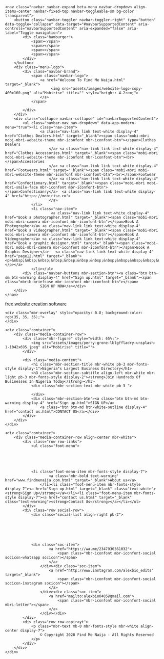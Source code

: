 <!DOCTYPE html>
<html  >
<head>
  <!-- Site made with Mobirise Website Builder v4.12.4, https://mobirise.com -->
  <meta charset="UTF-8">
  <meta http-equiv="X-UA-Compatible" content="IE=edge">
  <meta name="generator" content="Mobirise v4.12.4, mobirise.com">
  <meta name="twitter:card" content="summary_large_image"/>
  <meta name="twitter:image:src" content="assets/images/index-meta.jpeg">
  <meta property="og:image" content="assets/images/index-meta.jpeg">
  <meta name="twitter:title" content="Welcome To Find Me Naija">
  <meta name="viewport" content="width=device-width, initial-scale=1, minimum-scale=1">
  <link rel="shortcut icon" href="assets/images/website-logo-copy-400x100.png" type="image/x-icon">
  <meta name="description" content="Join hundreds of businesses in Nigeria Today">
  
  
  <title>Welcome To Find Me Naija</title>
  <link rel="stylesheet" href="assets/web/assets/mobirise-icons/mobirise-icons.css">
  <link rel="stylesheet" href="assets/web/assets/mobirise-icons-bold/mobirise-icons-bold.css">
  <link rel="stylesheet" href="assets/web/assets/mobirise-icons2/mobirise2.css">
  <link rel="stylesheet" href="assets/facebook-plugin/style.css">
  <link rel="stylesheet" href="assets/bootstrap/css/bootstrap.min.css">
  <link rel="stylesheet" href="assets/bootstrap/css/bootstrap-grid.min.css">
  <link rel="stylesheet" href="assets/bootstrap/css/bootstrap-reboot.min.css">
  <link rel="stylesheet" href="assets/dropdown/css/style.css">
  <link rel="stylesheet" href="assets/socicon/css/styles.css">
  <link rel="stylesheet" href="assets/animatecss/animate.min.css">
  <link rel="stylesheet" href="assets/tether/tether.min.css">
  <link rel="stylesheet" href="assets/theme/css/style.css">
  <link rel="preload" as="style" href="assets/mobirise/css/mbr-additional.css"><link rel="stylesheet" href="assets/mobirise/css/mbr-additional.css" type="text/css">
  
  
  
</head>
<body>
  <section class="menu cid-s3j7bogi5n" once="menu" id="menu1-gp">

    

    <nav class="navbar navbar-expand beta-menu navbar-dropdown align-items-center navbar-fixed-top navbar-toggleable-sm bg-color transparent">
        <button class="navbar-toggler navbar-toggler-right" type="button" data-toggle="collapse" data-target="#navbarSupportedContent" aria-controls="navbarSupportedContent" aria-expanded="false" aria-label="Toggle navigation">
            <div class="hamburger">
                <span></span>
                <span></span>
                <span></span>
                <span></span>
            </div>
        </button>
        <div class="menu-logo">
            <div class="navbar-brand">
                <span class="navbar-logo">
                    <a href="Welcome To Find Me Naija.html" target="_blank">
                         <img src="assets/images/website-logo-copy-400x100.png" alt="Mobirise" title="" style="height: 4.2rem;">
                    </a>
                </span>
                
            </div>
        </div>
        <div class="collapse navbar-collapse" id="navbarSupportedContent">
            <ul class="navbar-nav nav-dropdown" data-app-modern-menu="true"><li class="nav-item">
                    <a class="nav-link link text-white display-4" href="Clothes Dealers.html" target="_blank"><span class="mobi-mbri mobi-mbri-website-theme mbr-iconfont mbr-iconfont-btn"></span>Clothes Dealers
                        </a> <a class="nav-link link text-white display-4" href="Clothes Accessories.html" target="_blank"><span class="mobi-mbri mobi-mbri-website-theme mbr-iconfont mbr-iconfont-btn"><br></span>Accessories
                        </a> <a class="nav-link link text-white display-4" href="Footwears.html" target="_blank"><span class="mobi-mbri mobi-mbri-website-theme mbr-iconfont mbr-iconfont-btn"><br></span>Footwear
                        </a> <a class="nav-link link text-white display-4" href="Confectionary.html" target="_blank"><span class="mobi-mbri mobi-mbri-smile-face mbr-iconfont mbr-iconfont-btn"></span>Confectioanry</a>  <a class="nav-link link text-white display-4" href="https://mobirise.co">
                        </a>
                </li>
                <li class="nav-item">
                         <a class="nav-link link text-white display-4" href="Book a photographer.html" target="_blank"><span class="mobi-mbri mobi-mbri-camera mbr-iconfont mbr-iconfont-btn"></span>Book A Photographer</a> <a class="nav-link link text-white display-4" href="Book a videographer.html" target="_blank"><span class="mobi-mbri mobi-mbri-camera mbr-iconfont mbr-iconfont-btn"></span>Book A Videographer</a> <a class="nav-link link text-white display-4" href="Book a graphic designer.html" target="_blank"><span class="mobi-mbri mobi-mbri-camera mbr-iconfont mbr-iconfont-btn"></span>Book A Graphic Designer</a>   <a class="nav-link link text-white display-4" href="page12.html" target="_blank"><p>&nbsp;&nbsp;&nbsp;&nbsp;&nbsp;&nbsp;&nbsp;&nbsp;&nbsp;&nbsp;&nbsp;&nbsp;&nbsp;&nbsp;&nbsp;&nbsp;</p></a>               
                </li></ul>
            <div class="navbar-buttons mbr-section-btn"><a class="btn btn-sm btn-warning display-4" href="Sign up.html" target="_blank"><span class="mbrib-briefcase mbr-iconfont mbr-iconfont-btn"></span>
                    SIGN UP NOW</a></div>
        </div>
    </nav>
</section>

<section class="engine"><a href="https://mobirise.info/i">free website creation software</a></section><section class="header3 cid-s2g00D8iou mbr-parallax-background" id="header3-a">

    

    <div class="mbr-overlay" style="opacity: 0.8; background-color: rgb(35, 35, 35);">
    </div>

    <div class="container">
        <div class="media-container-row">
            <div class="mbr-figure" style="width: 65%;">
                <img src="assets/images/perry-grone-lblgffladry-unsplash-1-1042x695.jpeg" alt="Mobirise" title="">
            </div>

            <div class="media-content">
                <h1 class="mbr-section-title mbr-white pb-3 mbr-fonts-style display-1">Nigeria"s Largest Business Directory</h1>
                <h3 class="mbr-section-subtitle align-left mbr-white mbr-light pb-3 mbr-fonts-style display-2"><strong>Join Hundreds Of Businesses In Nigeria Today</strong></h3>
                <div class="mbr-section-text mbr-white pb-3 ">
                    
                </div>
                <div class="mbr-section-btn"><a class="btn btn-md btn-warning display-4" href="Sign up.html">SIGN UP</a>
                    <a class="btn btn-md btn-white-outline display-4" href="contact us.html">CONTACT US</a></div>
            </div>
        </div>
    </div>

</section>

<section once="footers" class="cid-s3iOFVaJDF mbr-reveal" id="footer7-g9">

    

    

    <div class="container">
        <div class="media-container-row align-center mbr-white">
            <div class="row row-links">
                <ul class="foot-menu">
                    
                    
                    
                    
                    
                <li class="foot-menu-item mbr-fonts-style display-7">
                        <a class="mbr-bold text-warning" href="www.findmenaija.com.html" target="_blank">About us</a>
                    </li><li class="foot-menu-item mbr-fonts-style display-7"><a href="Sign up.html" target="_blank" class="text-white"><strong>Sign Up</strong></a></li><li class="foot-menu-item mbr-fonts-style display-7"><a href="contact us.html" target="_blank" class="text-warning"><strong>Contact Us</strong></a></li></ul>
            </div>
            <div class="row social-row">
                <div class="social-list align-right pb-2">
                    
                    
                    
                    
                    
                    
                <div class="soc-item">
                        <a href="https://wa.me/2347030361032">
                            <span class="mbr-iconfont mbr-iconfont-social socicon-whatsapp socicon"></span>
                        </a>
                    </div><div class="soc-item">
                        <a href="http://www.instagram.com/alexbio_edits" target="_blank">
                            <span class="mbr-iconfont mbr-iconfont-social socicon-instagram socicon"></span>
                        </a>
                    </div><div class="soc-item">
                        <a href="mailto:alexbio0405@gmail.com">
                            <span class="mbr-iconfont mbr-iconfont-social mbri-letter"></span>
                        </a>
                    </div></div>
            </div>
            <div class="row row-copirayt">
                <p class="mbr-text mb-0 mbr-fonts-style mbr-white align-center display-7">
                    © Copyright 2020 Find Me Naija - All Rights Reserved
                </p>
            </div>
        </div>
    </div>
</section>


  <script src="assets/web/assets/jquery/jquery.min.js"></script>
  <script src="assets/popper/popper.min.js"></script>
  <script src="https://connect.facebook.net/en_US/sdk.js#xfbml=1&version=v2.5"></script>
  <script src="https://apis.google.com/js/plusone.js"></script>
  <script src="assets/facebook-plugin/facebook-script.js"></script>
  <script src="assets/bootstrap/js/bootstrap.min.js"></script>
  <script src="assets/dropdown/js/nav-dropdown.js"></script>
  <script src="assets/dropdown/js/navbar-dropdown.js"></script>
  <script src="assets/viewportchecker/jquery.viewportchecker.js"></script>
  <script src="assets/parallax/jarallax.min.js"></script>
  <script src="assets/smoothscroll/smooth-scroll.js"></script>
  <script src="assets/tether/tether.min.js"></script>
  <script src="assets/touchswipe/jquery.touch-swipe.min.js"></script>
  <script src="assets/theme/js/script.js"></script>
  
  
 <div id="scrollToTop" class="scrollToTop mbr-arrow-up"><a style="text-align: center;"><i class="mbr-arrow-up-icon mbr-arrow-up-icon-cm cm-icon cm-icon-smallarrow-up"></i></a></div>
    <input name="animation" type="hidden">
  </body>
</html 
